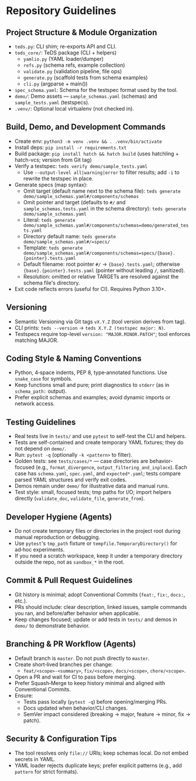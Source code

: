 # Repository Guidelines

## Project Structure & Module Organization
- `teds.py`: CLI shim; re-exports API and CLI.
- `teds_core/`: TeDS package (CLI + helpers)
  - `yamlio.py` (YAML loader/dumper)
  - `refs.py` (schema refs, example collection)
  - `validate.py` (validation pipeline, file ops)
  - `generate.py` (scaffold tests from schema examples)
  - `cli.py` (argparse + main())
- `spec_schema.yaml`: Schema for the testspec format used by the tool.
- `demo/`: Demo assets — `sample_schemas.yaml` (schemas) and `sample_tests.yaml` (testspecs).
- `.venv/`: Optional local virtualenv (not checked in).

## Build, Demo, and Development Commands
- Create env: `python3 -m venv .venv && . .venv/bin/activate`
- Install deps: `pip install -r requirements.txt`
- Build package: `pip install hatch && hatch build` (uses hatchling + hatch-vcs; version from Git tag)
- Verify a testspec: `teds verify demo/sample_tests.yaml`
  - Use `--output-level all|warning|error` to filter results; add `-i` to rewrite the testspec in place.
- Generate specs (map syntax):
  - Omit target (default name next to the schema file): `teds generate demo/sample_schemas.yaml#/components/schemas`
  - Omit pointer and target (defaults to `#/` and `sample_schemas.tests.yaml` in the schema directory): `teds generate demo/sample_schemas.yaml`
  - Literal: `teds generate demo/sample_schemas.yaml#/components/schemas=demo/generated_tests.yaml`
  - Directory default name: `teds generate demo/sample_schemas.yaml#/=specs/`
  - Template: `teds generate demo/sample_schemas.yaml#/components/schemas=specs/{base}.{pointer}.tests.yaml`
  - Default filename: root pointer `#/` → `{base}.tests.yaml`; otherwise `{base}.{pointer}.tests.yaml` (pointer without leading `/`, sanitized).
  - Resolution: omitted or relative TARGETs are resolved against the schema file's directory.
- Exit code reflects errors (useful for CI). Requires Python 3.10+.

## Versioning
- Semantic Versioning via Git tags `vX.Y.Z` (tool version derives from tag).
- CLI prints: `teds --version` → `teds X.Y.Z (testspec major: N)`.
- Testspecs require top-level `version: "MAJOR.MINOR.PATCH"`; tool enforces matching MAJOR.

## Coding Style & Naming Conventions
- Python, 4‑space indents, PEP 8, type‑annotated functions. Use `snake_case` for symbols.
- Keep functions small and pure; print diagnostics to `stderr` (as in `schema_path:` output).
- Prefer explicit schemas and examples; avoid dynamic imports or network access.

## Testing Guidelines
- Real tests live in `tests/` and use `pytest` to self-test the CLI and helpers.
- Tests are self-contained and create temporary YAML fixtures; they do not depend on `demo/`.
- Run: `pytest -q` (optionally `-k <pattern>` to filter).
- Golden tests: see `tests/cases/*` — case directories are behavior-focused (e.g., `format_divergence`, `output_filtering_and_inplace`). Each case has `schema.yaml`, `spec.yaml`, and `expected*.yaml`; tests compare parsed YAML structures and verify exit codes.
- Demos remain under `demo/` for illustrative data and manual runs.
- Test style: small, focused tests; tmp paths for I/O; import helpers directly (`validate_doc`, `validate_file`, `generate_from`).

## Developer Hygiene (Agents)
- Do not create temporary files or directories in the project root during manual reproduction or debugging.
- Use `pytest`'s `tmp_path` fixture or `tempfile.TemporaryDirectory()` for ad‑hoc experiments.
- If you need a scratch workspace, keep it under a temporary directory outside the repo, not as `sandbox_*` in the root.

## Commit & Pull Request Guidelines
- Git history is minimal; adopt Conventional Commits (`feat:`, `fix:`, `docs:`, etc.).
- PRs should include: clear description, linked issues, sample commands you ran, and before/after behavior when applicable.
- Keep changes focused; update or add tests in `tests/` and demos in `demo/` to demonstrate behavior.

## Branching & PR Workflow (Agents)
- Default branch is `master`. Do not push directly to `master`.
- Create short‑lived branches per change:
  - `feat/<scope>-<summary>`, `fix/<scope>`, `docs/<scope>`, `chore/<scope>`.
- Open a PR and wait for CI to pass before merging.
- Prefer Squash‑Merge to keep history minimal and aligned with Conventional Commits.
- Ensure:
  - Tests pass locally (`pytest -q`) before opening/merging PRs.
  - Docs updated when behavior/CLI changes.
  - SemVer impact considered (breaking → major, feature → minor, fix → patch).

## Security & Configuration Tips
- The tool resolves only `file://` URIs; keep schemas local. Do not embed secrets in YAML.
- YAML loader rejects duplicate keys; prefer explicit patterns (e.g., add `pattern` for strict formats).
